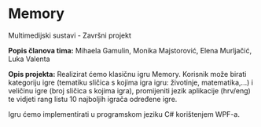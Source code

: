 # Memory
Multimedijski sustavi - Završni projekt

**Popis članova tima:** Mihaela Gamulin, Monika Majstorović, Elena Murljačić, Luka Valenta

**Opis projekta:**
Realizirat ćemo klasičnu igru Memory. Korisnik može birati
kategoriju igre (tematiku sličica s kojima igra igru: životinje,
matematika,...) i veličinu igre (broj sličica s kojima igra), promijeniti jezik aplikacije (hrv/eng) te vidjeti rang listu 10 najboljih igrača određene igre. 

Igru ćemo implementirati u programskom jeziku C# korištenjem WPF-a.

